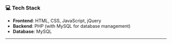 ### 💻 **Tech Stack**

- **Frontend**: HTML, CSS, JavaScript, jQuery
- **Backend**: PHP (with MySQL for database management)
- **Database**: MySQL
---
